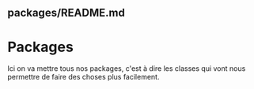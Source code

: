 ## packages/README.md

# Packages
Ici on va mettre tous nos packages, c'est à dire les classes qui vont nous permettre de faire des choses plus facilement.